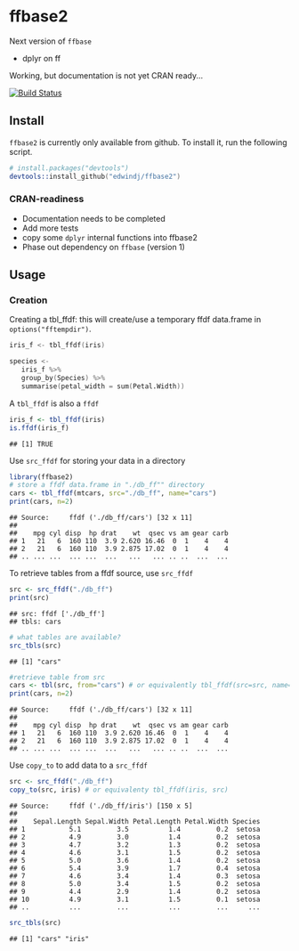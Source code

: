 ffbase2
=======

Next version of `ffbase`
- dplyr on ff

Working, but documentation is not yet CRAN ready...

[![Build Status](https://travis-ci.org/edwindj/ffbase2.svg?branch=master)](https://travis-ci.org/edwindj/ffbase2)

## Install

`ffbase2` is currently only available from github. To install it, run the following
script.
```S
# install.packages("devtools")
devtools::install_github("edwindj/ffbase2")
```

### CRAN-readiness

- Documentation needs to be completed
- Add more tests
- copy some `dplyr` internal functions into ffbase2
- Phase out dependency on `ffbase` (version 1)

## Usage

### Creation
Creating a tbl_ffdf: this will create/use a temporary ffdf data.frame in 
`options("fftempdir")`.

```S
iris_f <- tbl_ffdf(iris)

species <- 
   iris_f %>%
   group_by(Species) %>%
   summarise(petal_width = sum(Petal.Width))
```

A `tbl_ffdf` is also a `ffdf`

```r
iris_f <- tbl_ffdf(iris)
is.ffdf(iris_f)
```

```
## [1] TRUE
```

Use `src_ffdf` for storing your data in a directory 

```r
library(ffbase2)
# store a ffdf data.frame in "./db_ff"" directory
cars <- tbl_ffdf(mtcars, src="./db_ff", name="cars")
print(cars, n=2)
```

```
## Source:     ffdf ('./db_ff/cars') [32 x 11]
## 
##    mpg cyl disp  hp drat    wt  qsec vs am gear carb
## 1   21   6  160 110  3.9 2.620 16.46  0  1    4    4
## 2   21   6  160 110  3.9 2.875 17.02  0  1    4    4
## .. ... ...  ... ...  ...   ...   ... .. ..  ...  ...
```

To retrieve tables from a ffdf source, use `src_ffdf`

```r
src <- src_ffdf("./db_ff")
print(src) 
```

```
## src: ffdf ['./db_ff']
## tbls: cars
```

```r
# what tables are available?
src_tbls(src)
```

```
## [1] "cars"
```

```r
#retrieve table from src 
cars <- tbl(src, from="cars") # or equivalently tbl_ffdf(src=src, name="cars")
print(cars, n=2)
```

```
## Source:     ffdf ('./db_ff/cars') [32 x 11]
## 
##    mpg cyl disp  hp drat    wt  qsec vs am gear carb
## 1   21   6  160 110  3.9 2.620 16.46  0  1    4    4
## 2   21   6  160 110  3.9 2.875 17.02  0  1    4    4
## .. ... ...  ... ...  ...   ...   ... .. ..  ...  ...
```

Use `copy_to` to add data to a `src_ffdf`

```r
src <- src_ffdf("./db_ff")
copy_to(src, iris) # or equivalenty tbl_ffdf(iris, src)
```

```
## Source:     ffdf ('./db_ff/iris') [150 x 5]
## 
##    Sepal.Length Sepal.Width Petal.Length Petal.Width Species
## 1           5.1         3.5          1.4         0.2  setosa
## 2           4.9         3.0          1.4         0.2  setosa
## 3           4.7         3.2          1.3         0.2  setosa
## 4           4.6         3.1          1.5         0.2  setosa
## 5           5.0         3.6          1.4         0.2  setosa
## 6           5.4         3.9          1.7         0.4  setosa
## 7           4.6         3.4          1.4         0.3  setosa
## 8           5.0         3.4          1.5         0.2  setosa
## 9           4.4         2.9          1.4         0.2  setosa
## 10          4.9         3.1          1.5         0.1  setosa
## ..          ...         ...          ...         ...     ...
```

```r
src_tbls(src)
```

```
## [1] "cars" "iris"
```

